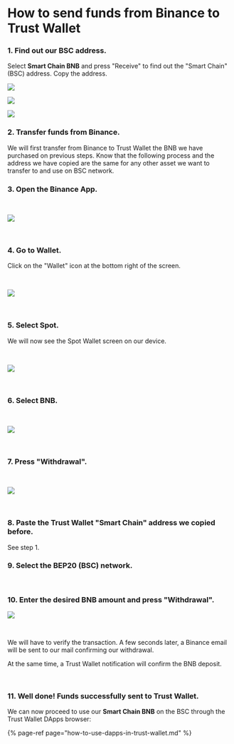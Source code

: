 # How to send funds from Binance to Trust Wallet

### 1. Find out our BSC address. <a id="1-averiguar-tu-direccion-de-bsc"></a>

Select **Smart Chain BNB** and press "Receive" to find out the "Smart Chain" \(BSC\) address. Copy the address.  


![](../../../../.gitbook/assets/sc%20%281%29.png)

![](../../../../.gitbook/assets/ssc%20%281%29.png)

![](../../../../.gitbook/assets/scc%20%281%29.png)



### 2. Transfer funds from Binance. <a id="2-depositar-activos-desde-binance"></a>

We will first transfer from Binance to Trust Wallet the BNB we have purchased on previous steps. Know that the following process and the address we have copied are the same for any other asset we want to transfer to and use on BSC network.





### 3. Open the Binance App. <a id="3-abrir-la-aplicacion-binance"></a>

​

![](../../../../.gitbook/assets/dfg%20%281%29.jpg)

​

### 4. Go to Wallet. <a id="4-accede-a-la-billetera"></a>

Click on the "Wallet" icon at the bottom right of the screen.

​

![](../../../../.gitbook/assets/ing1.jpg)

​

### 5. Select Spot. <a id="5-selecciona-spot"></a>

We will now see the Spot Wallet screen on our device.

​

![](../../../../.gitbook/assets/ing2.jpg)

​

### 6. Select BNB. <a id="6-selecciona-el-token-bnb"></a>

​

![](../../../../.gitbook/assets/ing3.jpg)

​

### 7. Press "Withdrawal". <a id="7-selecciona-retirar"></a>

​

![](../../../../.gitbook/assets/ing4.jpg)

​

### 8. Paste the Trust Wallet "Smart Chain" address we copied before. <a id="8-pegar-la-direccion-copiada-de-trust-wallet-en-la-direccion-a-la-que-enviar-los-bnb"></a>

​See step 1.

### 9. Select the BEP20 \(BSC\) network. <a id="9-seleccionar-la-red-binance-smart-chain-bnb-bep20-bsc"></a>

​

### 10. Enter the desired BNB amount and press "Withdrawal". <a id="10-introducir-el-numero-de-bnb-a-enviar-a-la-billetera-y-pulsar-retirar"></a>

![](../../../../.gitbook/assets/ing5.jpg)

​

We will have to verify the transaction. A few seconds later, a Binance email will be sent to our mail confirming our withdrawal.

At the same time, a Trust Wallet notification will confirm the BNB deposit.

​

### 11. Well done! Funds successfully sent to Trust Wallet. <a id="4-buen-trabajo-has-terminado-de-enviar-tus-criptomonedas-ya-puedes-usar-tus-bnb-en-trustwallet"></a>

We can now proceed to use our **Smart Chain BNB** on the BSC through the Trust Wallet DApps browser:

{% page-ref page="how-to-use-dapps-in-trust-wallet.md" %}







